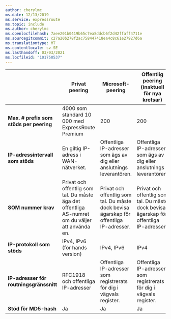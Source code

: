 ```yaml
---
author: cherylmc
ms.date: 12/13/2019
ms.service: expressroute
ms.topic: include
ms.author: cherylmc
ms.openlocfilehash: 7aee201b0419b65c7ea8ddcb6f2d42ffaff4711e
ms.sourcegitcommit: c27a20b278f2ac758447418ea4c8c61e27927d6a
ms.translationtype: MT
ms.contentlocale: sv-SE
ms.lasthandoff: 03/03/2021
ms.locfileid: "101750537"
---
```

|  | **Privat peering** | **Microsoft-peering** |  **Offentlig peering** (inaktuell för nya kretsar) |
| --- | --- | --- | --- |
| **Max. # prefix som stöds per peering** |4000 som standard 10 000 med ExpressRoute Premium |200 |200 |
| **IP-adressintervall som stöds** |En giltig IP-adress i WAN-nätverket. |Offentliga IP-adresser som ägs av dig eller anslutnings leverantören. |Offentliga IP-adresser som ägs av dig eller anslutnings leverantören. |
| **SOM nummer krav** |Privat och offentlig som tal. Du måste äga det offentliga AS-numret om du väljer att använda en. |Privat och offentlig som tal. Du måste dock bevisa ägarskap för offentliga IP-adresser. |Privat och offentlig som tal. Du måste dock bevisa ägarskap för offentliga IP-adresser. |
| **IP-protokoll som stöds**| IPv4, IPv6 (för hands version) |  IPv4, IPv6 | IPv4 |
| **IP-adresser för routningsgränssnitt** |RFC1918 och offentliga IP-adresser |Offentliga IP-adresser som registrerats för dig i vägvals register. |Offentliga IP-adresser som registrerats för dig i vägvals register. |
| **Stöd för MD5-hash** |Ja |Ja |Ja |